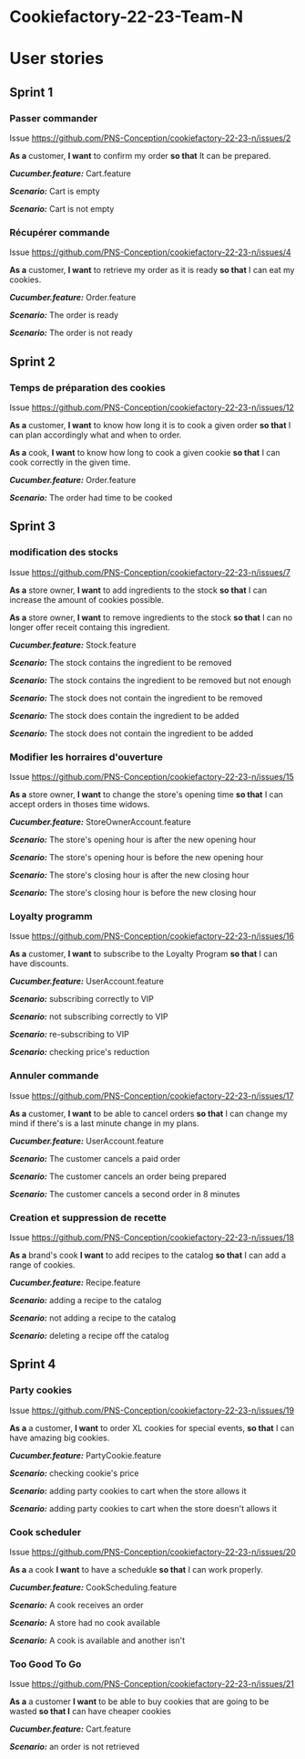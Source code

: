 # Cookiefactory-22-23-Team-N

# User stories 

## Sprint 1

### Passer commander

Issue https://github.com/PNS-Conception/cookiefactory-22-23-n/issues/2

**As a** customer,
**I want** to confirm my order
**so that** It can be prepared.

_**Cucumber.feature:**_ Cart.feature

_**Scenario:**_ Cart is empty

_**Scenario:**_ Cart is not empty


### Récupérer commande

Issue https://github.com/PNS-Conception/cookiefactory-22-23-n/issues/4

**As a** customer,
**I want** to retrieve my order as it is ready
**so that** I can eat my cookies.

_**Cucumber.feature:**_ Order.feature

_**Scenario:**_ The order is ready

_**Scenario:**_ The order is not ready


## Sprint 2

### Temps de préparation des cookies

Issue https://github.com/PNS-Conception/cookiefactory-22-23-n/issues/12

**As a** customer,
**I want** to know how long it is to cook a given order
**so that** I can plan accordingly what and when to order.

**As a** cook,
**I want** to know how long to cook a given cookie
**so that** I can cook correctly in the given time.

_**Cucumber.feature:**_ Order.feature

_**Scenario:**_ The order had time to be cooked



## Sprint 3

### modification des stocks

Issue https://github.com/PNS-Conception/cookiefactory-22-23-n/issues/7

**As a** store owner,
**I want** to add ingredients to the stock
**so that** I can increase the amount of cookies possible.

**As a** store owner,
**I want** to remove ingredients to the stock
**so that** I can no longer offer receit containg this ingredient.

_**Cucumber.feature:**_ Stock.feature

_**Scenario:**_ The stock contains the ingredient to be removed

_**Scenario:**_ The stock contains the ingredient to be removed but not enough

_**Scenario:**_ The stock does not contain the ingredient to be removed

_**Scenario:**_ The stock does contain the ingredient to be added

_**Scenario:**_ The stock does not contain the ingredient to be added



### Modifier les horraires d'ouverture

Issue https://github.com/PNS-Conception/cookiefactory-22-23-n/issues/15

**As a** store owner,
**I want** to change the store's opening time
**so that** I can accept orders in thoses time widows.

_**Cucumber.feature:**_ StoreOwnerAccount.feature

_**Scenario:**_ The store's opening hour is after the new opening hour

_**Scenario:**_ The store's opening hour is before the new opening hour

_**Scenario:**_ The store's closing hour is after the new closing hour

_**Scenario:**_ The store's closing hour is before the new closing hour



### Loyalty programm

Issue https://github.com/PNS-Conception/cookiefactory-22-23-n/issues/16

**As a** customer,
**I want** to subscribe to the Loyalty Program
**so that** I can have discounts.

_**Cucumber.feature:**_ UserAccount.feature

_**Scenario:**_ subscribing correctly to VIP

_**Scenario:**_ not subscribing correctly to VIP

_**Scenario:**_ re-subscribing to VIP

_**Scenario:**_ checking price's reduction


### Annuler commande

Issue https://github.com/PNS-Conception/cookiefactory-22-23-n/issues/17

**As a** customer,
**I want** to be able to cancel orders 
**so that** I can change my mind if there's is a last minute change in my plans.

_**Cucumber.feature:**_ UserAccount.feature

_**Scenario:**_ The customer cancels a paid order

_**Scenario:**_ The customer cancels an order being prepared

_**Scenario:**_ The customer cancels a second order in 8 minutes


### Creation et suppression de recette

Issue https://github.com/PNS-Conception/cookiefactory-22-23-n/issues/18

**As a** brand's cook
**I want** to add recipes to the catalog
**so that** I can add a range of cookies.

_**Cucumber.feature:**_ Recipe.feature

_**Scenario:**_ adding a recipe to the catalog

_**Scenario:**_  not adding a recipe to the catalog

_**Scenario:**_ deleting a recipe off the catalog


## Sprint 4

### Party cookies

Issue https://github.com/PNS-Conception/cookiefactory-22-23-n/issues/19

**As a** a customer, **I want** to order XL cookies for special events, **so that** I can have amazing big cookies.

_**Cucumber.feature:**_ PartyCookie.feature

_**Scenario:**_ checking cookie's price

_**Scenario:**_ adding party cookies to cart when the store allows it

_**Scenario:**_ adding party cookies to cart when the store doesn't allows it


### Cook scheduler

Issue https://github.com/PNS-Conception/cookiefactory-22-23-n/issues/20

**As a** a cook
**I want** to have a schedukle
**so that** I can work properly.

_**Cucumber.feature:**_ CookScheduling.feature

_**Scenario:**_ A cook receives an order

_**Scenario:**_ A store had no cook available

_**Scenario:**_ A cook is available and another isn't

### Too Good To Go

Issue https://github.com/PNS-Conception/cookiefactory-22-23-n/issues/21

**As a** a customer
**I want** to be able to buy cookies that are going to be wasted
**so that I** can have cheaper cookies

_**Cucumber.feature:**_ Cart.feature

_**Scenario:**_ an order is not retrieved



   
   
